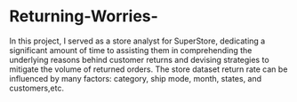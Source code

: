 # Returning-Worries-
In this project, I served as a store analyst for SuperStore, dedicating a significant amount of time to assisting them in comprehending the underlying reasons behind customer returns and devising strategies to mitigate the volume of returned orders.
The store dataset return rate can be influenced by many factors: category, ship mode, month, states, and customers,etc.


